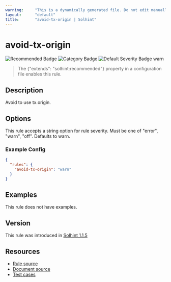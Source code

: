 ```yaml
---
warning:     "This is a dynamically generated file. Do not edit manually."
layout:      "default"
title:       "avoid-tx-origin | Solhint"
---
```


# avoid-tx-origin
![Recommended Badge](https://img.shields.io/badge/-Recommended-brightgreen)
![Category Badge](https://img.shields.io/badge/-Security%20Rules-informational)
![Default Severity Badge warn](https://img.shields.io/badge/Default%20Severity-warn-yellow)
> The {"extends": "solhint:recommended"} property in a configuration file enables this rule.


## Description
Avoid to use tx.origin.

## Options
This rule accepts a string option for rule severity. Must be one of "error", "warn", "off". Defaults to warn.

### Example Config
```json
{
  "rules": {
    "avoid-tx-origin": "warn"
  }
}
```


## Examples
This rule does not have examples.

## Version
This rule was introduced in [Solhint 1.1.5](https://github.com/protofire/solhint/blob/v1.1.5)

## Resources
- [Rule source](https://github.com/protofire/solhint/blob/master/lib/rules/security/avoid-tx-origin.js)
- [Document source](https://github.com/protofire/solhint/blob/master/docs/rules/security/avoid-tx-origin.md)
- [Test cases](https://github.com/protofire/solhint/blob/master/test/rules/security/avoid-tx-origin.js)
